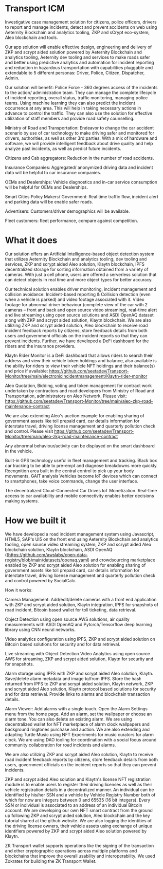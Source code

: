 # Transport ICM
Investigative case management solution for citizens, police officers, drivers to report and manage incidents, detect and prevent accidents on web using Aeternity Blockchain and analytics tooling, ZKP and sCrypt eco-system, Aleo blockchain and tools.


Our app solution will enable effective design, engineering and delivery of ZKP and scrypt aided solution powered by Aeternity Blockchain and analytics tooling, Aeternity dev tooling and services to make roads safer and better using predictive analytics and automation for incident reporting and reduction in hazardous transportation with capabilities pluggable and extendable to 5 different personas: Driver, Police, Citizen, Dispatcher, Admin.

Our solution will benefit: Police Force - 360 degrees access of the incidents to the action/ administration team. They can manage the complete lifecycle of incident reporting, overall status, traffic monitoring, managing police teams. Using machine learning they can also predict the incident occurrence at any area. This will help in taking necessary actions in advance to control the traffic. They can also use the solution for effective utilization of staff members and provide road safety counselling.

Ministry of Road and Transportation: Endeavor to change the car accident scenario by use of car technology to make driving safer and monitored for drivers, authorities, as well as other 3rd parties. With a mix of hardware and software, we will provide intelligent feedback about drive quality and help analyze past incidents, as well as predict future incidents.

Citizens and Cab aggregators: Reduction in the number of road accidents.

Insurance Companies: Aggregated/ anonymized driving data and incident data will be helpful to car insurance companies.

OEMs and Dealerships: Vehicle diagnostics and in-car service consumption will be helpful for OEMs and Dealerships.

Smart Cities Policy Makers/ Government: Real time traffic flow, incident alert and parking data will be enable safer roads.

Advertisers: Customers/driver demographics will be available.

Fleet customers: fleet performance, compare against competition.


# What it does

Our solution offers an Artificial Intelligence-based object detection system that utilizes Aeternity Blockchain and analytics tooling, dev tooling and services, ZKP and scrypt aided Aleo solution, Klaytn blockchain, IPFS decentralized storage for sorting information obtained from a variety of cameras. With just a cell phone, users are offered a serverless solution that can detect objects in real time and more object types for better accuracy.

Our technical solution enables driver monitoring, incident management and collision avoidance: Incident-based reporting & Collision detection (even when a vehicle is parked) and video footage associated with it. Video footage for abnormal driver behaviour (complete view of the car with 2 cameras – front and back and open source video streaming), real-time alert and live streaming using open source solutions and ASDI OpenAQ dataset along with ZKP and scrypt aided solution, Klaytn blockchain. We are also utilizing ZKP and scrypt aided solution, Aleo blockchain to receive road incident feedback reports by citizens, store feedback details from both users and government officials on the incident reports so that they can prevent incidents. Further, we have developed a DeFi dashboard for the riders and the insurance providers.

Klaytn Rider Monitor is a DeFi dashboard that allows riders to search their address and view their vehicle token holdings and balance, also available is the ability for riders to view their vehicle NFT holdings and their balance(s) and price if available: https://github.com/seetadev/Transport-Monitor/tree/main/electronicincidentmanagement/Klaytn-rider-monitor

Aleo Quotation, Bidding, voting and token management for contract work undertaken by contractors and road developers from Ministry of Road and Transportation, administrators on Aleo Network. Please visit: https://github.com/seetadev/Transport-Monitor/tree/main/aleo-zkp-road-maintenance-contract

We are also extending Aleo's auction example for enabling sharing of government assets like toll prepaid card, car details information for interstate travel, driving license management and quarterly pollution check and control. Please visit https://github.com/seetadev/Transport-Monitor/tree/main/aleo-zkp-road-maintenance-contract

Any abnormal behaviour/activity can be displayed on the smart dashboard in the vehicle.

Built-in GPS technology useful in fleet management and tracking. Black box car tracking to be able to pre-empt and diagnose breakdowns more quickly. Recognition area built in the central control to pick up your body movements, GAIT analysis Vehicles become IoT devices which can connect to smartphones, take voice commands, change the user interface.

The decentralized Cloud-Connected Car Drives IoT Monetization. Real-time access to car availability and mobile connectivity enables better decisions making systems.


# How we built it

We have developed a road incident management system using Javascript, HTML5, SAP's UI5 on the front end using Aeternity Blockchain and analytics tooling,  open source video streaming system, ZKP and scrypt aided Aleo blockchain solution, Klaytn blockchain, ASDI OpenAQ ((https://github.com/awslabs/open-data-registry/blob/main/datasets/openaq.yaml) and crowdsourcing marketplace enabled by ZKP and scrypt aided Aleo solution for enabling sharing of government assets like toll prepaid card, car details information for interstate travel, driving license management and quarterly pollution check and control powered by SocialCalc.

How it works:

Camera Management: Add/edit/delete cameras with a front end application with ZKP and scrypt aided solution, Klaytn integration, IPFS for snapshots of road incident, Bitcoin based wallet for toll ticketing, data retrieval.

Object Detection using open source AWS solutions, air quality measurements with ASDI OpenAQ and Pytorch/Tensorflow deep learning library using CNN neural networks.

Video analytics configuration using IPFS, ZKP and scrypt aided solution on Bitcoin based solutions for security and for data retrieval.

Live streaming with Object Detection Video Analytics using open source AWS for streaming, ZKP and scrypt aided solution, Klaytn for security and for snapshots.

Alarm storage using IPFS with ZKP and scrypt aided Aleo solution, Klaytn. Save/delete alarm metadata and image to/from IPFS. Store the hash returned from IPFS to ZKP and scrypt aided solution, Klaytn network, ZKP and scrypt aided Aleo solution, Klaytn protocol based solutions for security and for data retrieval. Provide links to alarms and blockchain transaction details.

Alarm Viewer: Add alarms with a single touch. Open the Alarm Settings menu from the home page. Add an alarm, set the wallpaper or choose an alarm tone. You can also delete an existing alarm. We are using decentralized wallet for NFT marketplace of alarm clock wallpapers and background ringtones purchase and auction. We are also extending and adapting Turtle Music using NFT Experiments for music curators for alarm clock. We are using DAO tooling for coordination with a social focus around community collaboration for road incidents and alarms.

We are also utilizing ZKP and scrypt aided Aleo solution, Klaytn to receive road incident feedback reports by citizens, store feedback details from both users, government officials on the incident reports so that they can prevent incidents.

ZKP and scrypt aided Aleo solution and Klaytn's license NFT registration module is to enable users to register their driving licenses as well as their vehicle registration details in a decentralized manner. An individual can be identified by his/her SSN and a vehicle by Vehicle Registry Number both of which for now are integers between 0 and 65535 (16 bit integers). Every SSN or individual is associated to an address of an individual Bitcoin account. We are developing our own NFT smart contract from the ground up following ZKP and scrypt aided solution, Aleo blockchain and the key tutorial shared at the github website. We are also logging the identities of the driving license owners, their vehicle assets using exchange of unique identifiers powered by ZKP and scrypt aided Aleo solution powered by Klaytn.

ZK Transport wallet supports operations like the signing of the transaction and other cryptographic operations across multiple platforms and blockchains that improve the overall usability and interoperability. We used Zokrates for building the ZK Transport Wallet.


